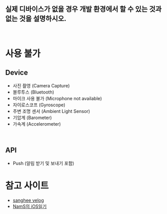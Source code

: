 
## 실제 디바이스가 없을 경우 개발 환경에서 할 수 있는 것과 없는 것을 설명하시오.
<br>

# 사용 불가

## Device
- 사진 촬영 (Camera Capture)
- 블루투스 (Bluetooth)
- 마이크 사용 불가 (Microphone not available)
- 자이로스코프 (Gyroscope)
- 주변 조명 센서 (Ambient Light Sensor)
- 기압계 (Barometer)
- 가속계 (Accelerometer)

<br>

## API
- Push (알림 받기 및 보내기 포함)


# 참고 사이트
+ [sanghee velog](https://velog.io/@leeesangheee/iOS.-%EC%8B%A4%EC%A0%9C-%EB%94%94%EB%B0%94%EC%9D%B4%EC%8A%A4%EA%B0%80-%EC%97%86%EC%9D%84-%EA%B2%BD%EC%9A%B0-%EA%B0%9C%EB%B0%9C-%ED%99%98%EA%B2%BD%EC%97%90%EC%84%9C-%ED%95%A0-%EC%88%98-%EC%9E%88%EB%8A%94-%EA%B2%83%EA%B3%BC-%EC%97%86%EB%8A%94-%EA%B2%83%EC%9D%84-%EC%84%A4%EB%AA%85%ED%95%98%EC%8B%9C%EC%98%A4)
+ [NamS의 iOS일기](https://nsios.tistory.com/79)